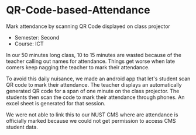 # QR-Code-based-Attendance
Mark attendance by scanning QR Code displayed on class projector

* Semester: Second
* Course: ICT

In our 50 minutes long class, 10 to 15 minutes are wasted because of the teacher calling out names for attendance. Things get worse when late comers keep nagging the teacher to mark their attendance. 

To avoid this daily nuisance, we made an android app that let's student scan QR code to mark their attendance. The teacher displays an automatically generated QR code for a span of one minute on the class projector. The students then scan the code to mark their attendance through phones. An excel sheet is generated for that session.

We were not able to link this to our NUST CMS where are attendance is officially marked because we could not get permission to access CMS student data.
